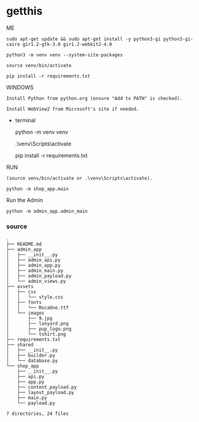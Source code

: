 # getthis

ME

    sudo apt-get update && sudo apt-get install -y python3-gi python3-gi-cairo gir1.2-gtk-3.0 gir1.2-webkit2-4.0

    python3 -m venv venv --system-site-packages

    source venv/bin/activate

    pip install -r requirements.txt

WINDOWS

    Install Python from python.org (ensure "Add to PATH" is checked).

    Install WebView2 from Microsoft's site if needed.

- terminal

    python -m venv venv

    .\venv\Scripts\activate

    pip install -r requirements.txt


RUN

    (source venv/bin/activate or .\venv\Scripts\activate).

    python -m shop_app.main

Run the Admin

    python -m admin_app.admin_main




### source

```
.
├── README.md
├── admin_app
│   ├── __init__.py
│   ├── admin_api.py
│   ├── admin_app.py
│   ├── admin_main.py
│   ├── admin_payload.py
│   └── admin_views.py
├── assets
│   ├── css
│   │   └── style.css
│   ├── fonts
│   │   └── RocaOne.ttf
│   └── images
│       ├── 9.jpg
│       ├── lanyard.png
│       ├── pup_logo.png
│       └── tshirt.png
├── requirements.txt
├── shared
│   ├── __init__.py
│   ├── builder.py
│   └── database.py
└── shop_app
    ├── __init__.py
    ├── api.py
    ├── app.py
    ├── content_payload.py
    ├── layout_payload.py
    ├── main.py
    └── payload.py

7 directories, 24 files
```


